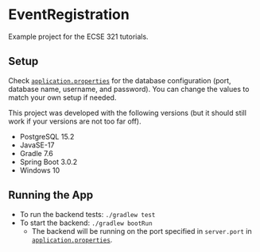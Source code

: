 # EventRegistration

Example project for the ECSE 321 tutorials.

## Setup

Check [`application.properties`](https://github.com/louis-hildebrand/EventRegistration-W23/blob/master/EventRegistration-Backend/src/main/resources/application.properties) for the database configuration (port, database name, username, and password). You can change the values to match your own setup if needed.

This project was developed with the following versions (but it should still work if your versions are not too far off).
- PostgreSQL 15.2
- JavaSE-17
- Gradle 7.6
- Spring Boot 3.0.2
- Windows 10

## Running the App

- To run the backend tests: `./gradlew test`
- To start the backend: `./gradlew bootRun`
    - The backend will be running on the port specified in `server.port` in [`application.properties`](https://github.com/louis-hildebrand/EventRegistration-W23/blob/master/EventRegistration-Backend/src/main/resources/application.properties).
